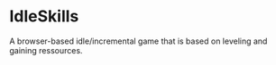 # IdleSkills
A browser-based idle/incremental game that is based on leveling and gaining ressources.
